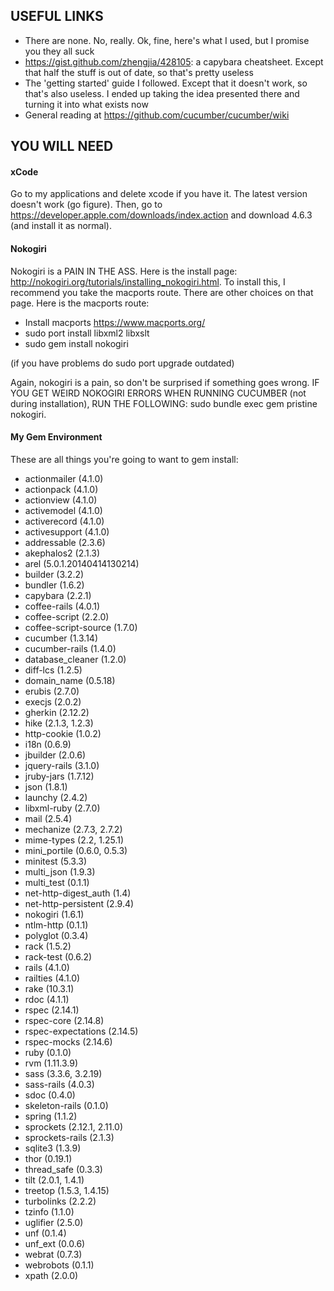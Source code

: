 ## USEFUL LINKS

- There are none. No, really. Ok, fine, here's what I used, but I promise you they all suck
- https://gist.github.com/zhengjia/428105: a capybara cheatsheet. Except that half the stuff is out of date, so that's pretty useless
- The 'getting started' guide I followed. Except that it doesn't work, so that's also useless. I ended up taking the idea presented there and turning it into what exists now
- General reading at https://github.com/cucumber/cucumber/wiki

## YOU WILL NEED

#### xCode
Go to my applications and delete xcode if you have it. The latest version doesn't work (go figure). Then, go 
to https://developer.apple.com/downloads/index.action and download 4.6.3 (and install it as normal).

#### Nokogiri

Nokogiri is a PAIN IN THE ASS. Here is the install page: http://nokogiri.org/tutorials/installing_nokogiri.html. 
To install this, I recommend you take the macports route. There are other choices on that page. Here is the macports
route:

- Install macports https://www.macports.org/
- sudo port install libxml2 libxslt
- sudo gem install nokogiri

(if you have problems do sudo port upgrade outdated)

Again, nokogiri is a pain, so don't be surprised if something goes wrong. IF YOU GET WEIRD NOKOGIRI ERRORS WHEN 
RUNNING CUCUMBER (not during installation), RUN THE FOLLOWING: sudo bundle exec gem pristine nokogiri.

#### My Gem Environment

These are all things you're going to want to gem install:
- actionmailer (4.1.0)
- actionpack (4.1.0)
- actionview (4.1.0)
- activemodel (4.1.0)
- activerecord (4.1.0)
- activesupport (4.1.0)
- addressable (2.3.6)
- akephalos2 (2.1.3)
- arel (5.0.1.20140414130214)
- builder (3.2.2)
- bundler (1.6.2)
- capybara (2.2.1)
- coffee-rails (4.0.1)
- coffee-script (2.2.0)
- coffee-script-source (1.7.0)
- cucumber (1.3.14)
- cucumber-rails (1.4.0)
- database_cleaner (1.2.0)
- diff-lcs (1.2.5)
- domain_name (0.5.18)
- erubis (2.7.0)
- execjs (2.0.2)
- gherkin (2.12.2)
- hike (2.1.3, 1.2.3)
- http-cookie (1.0.2)
- i18n (0.6.9)
- jbuilder (2.0.6)
- jquery-rails (3.1.0)
- jruby-jars (1.7.12)
- json (1.8.1)
- launchy (2.4.2)
- libxml-ruby (2.7.0)
- mail (2.5.4)
- mechanize (2.7.3, 2.7.2)
- mime-types (2.2, 1.25.1)
- mini_portile (0.6.0, 0.5.3)
- minitest (5.3.3)
- multi_json (1.9.3)
- multi_test (0.1.1)
- net-http-digest_auth (1.4)
- net-http-persistent (2.9.4)
- nokogiri (1.6.1)
- ntlm-http (0.1.1)
- polyglot (0.3.4)
- rack (1.5.2)
- rack-test (0.6.2)
- rails (4.1.0)
- railties (4.1.0)
- rake (10.3.1)
- rdoc (4.1.1)
- rspec (2.14.1)
- rspec-core (2.14.8)
- rspec-expectations (2.14.5)
- rspec-mocks (2.14.6)
- ruby (0.1.0)
- rvm (1.11.3.9)
- sass (3.3.6, 3.2.19)
- sass-rails (4.0.3)
- sdoc (0.4.0)
- skeleton-rails (0.1.0)
- spring (1.1.2)
- sprockets (2.12.1, 2.11.0)
- sprockets-rails (2.1.3)
- sqlite3 (1.3.9)
- thor (0.19.1)
- thread_safe (0.3.3)
- tilt (2.0.1, 1.4.1)
- treetop (1.5.3, 1.4.15)
- turbolinks (2.2.2)
- tzinfo (1.1.0)
- uglifier (2.5.0)
- unf (0.1.4)
- unf_ext (0.0.6)
- webrat (0.7.3)
- webrobots (0.1.1)
- xpath (2.0.0)


